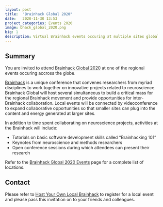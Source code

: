 ```yaml
---
layout: post
title:  "Brainhack Global 2020"
date:   2020-11-30 13:53
project_categories: Events 2020
image: bhack_global_2020.png
big: 1
description: Virtual Brainhack events occuring at multiple sites globally run through 30th November - 13th December.
---
```

## Summary
You are invited to attend [Brainhack Global 2020](http://brainhack.org/global2020) at one of the regional events occuring accross the globe.

[Brainhack](http://brainhack.org) is a unique conference that convenes researchers from myriad disciplines to work together on innovative projects related to neuroscience. Brainhack Global will host several simultaneous to build a critical mass for the regional Brainhack movement and provide opportunities for inter-Brainhack collaboration. Local events will be connected by videoconference to expand collaborative opportunities so that smaller sites can plug into the content and energy generated at larger sites.

In addition to time spent collaborating on neuroscience projects, activities at the Brainhack will include:

- Tutorials on basic software development skills called “Brainhacking 101”
- Keynotes from neuroscience and methods researchers
- Open conference sessions during which attendees can present their research

Refer to the [Brainhack Global 2020 Events](https://brainhack.org/global2020/events/) page for a complete list of locations.

## Contact
Please refer to [Host Your Own Local Brainhack](https://brainhack.org/global2020/events/#host-your-own-local-brainhack) to register for a local event and please pass this invitation on to your friends and colleagues.

